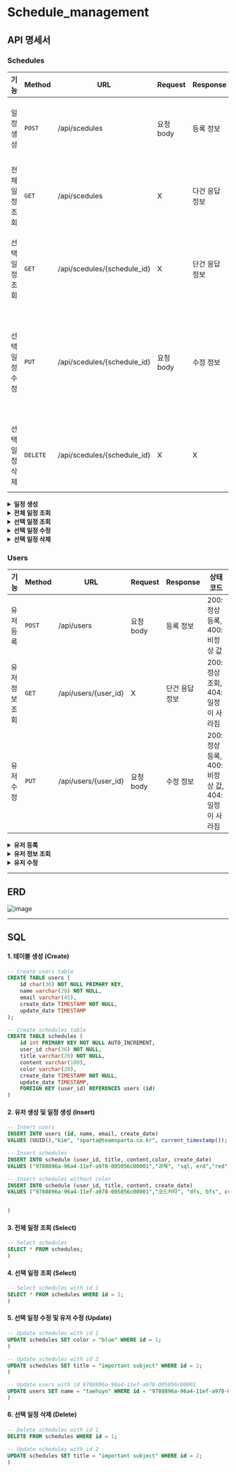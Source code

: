 # Schedule_management

## API 명세서
### Schedules
|기능|Method|URL|Request|Response|상태코드|
|----|---|---|---|---|---|
|일정 생성|`POST`|/api/scedules|요청 body|등록 정보|200: 정상 등록, 400: 비정상 값|
|전체 일정 조회|`GET`|/api/scedules| X |다건 응답 정보|200: 정상 조회, 500: 서버 비정상|
|선택 일정 조회|`GET`|/api/scedules/{schedule_id}| X |단건 응답 정보|200: 정상 조회, 404: 일정이 사라짐|
|선택 일정 수정|`PUT`|/api/scedules/{schedule_id}|요청 body|수정 정보|200: 정상등록, 400: 비정상 값, 404: 일정이 사라짐|
|선택 일정 삭제|`DELETE`|/api/scedules/{schedule_id}| X | X |204: 정상 등록, 404: 일정이 사라짐|

<details>
  <summary><b>일정 생성</b></summary>
    
- 기본정보
  
    <table>
      <tr>
        <td ><b>메소드</b></td>
        <td ><b>요청 URL</b></td>
      </tr>
      <tr>
        <td>POST</td></td>
        <td >/api/schedules</td>
      </tr>
    </table>


- 예제

    - 요청: POST /api/schedules
   
      ```json
      {
          "user_uid":"9788896a-96a4-11ef-a978-005056c00001",
          "title" : "과제",
          "content" : "꼭 해야함",
          "color" : "일정 색상"
      }
      ```

    - 응답
      
       HTTP/1.1 200 OK
      
       ```json
      {
          "schedul_id":"1"
      }
      ```

- 본문
  
  - 요청
    
    <table>
        <tr>
          <td><b>이름</b></td>
          <td><b>타입</b></td>
          <td><b>설명</b></td>
          <td><b>필수</b></td>
        </tr>
        <tr>
          <td>user_uid</td>
          <td>String</td>
          <td>유저 UUID</td>
          <td> O </td>
        </tr>
        <tr>
          <td>title</td>
          <td>String</td>
          <td>일정 제목</td>
          <td> O </td>
        </tr>
        <tr>
          <td>content</td>
          <td>String</td>
          <td>일정 내용</td>
          <td> X </td>
        </tr>
        <tr>
          <td>color</td>
          <td>String</td>
          <td>일정에 나타낼 색깔</td>
          <td> X </td>
        </tr>
      </table>

  - 응답
    
    <table>
        <tr>
          <td><b>이름</b></td>
          <td><b>타입</b></td>
          <td><b>설명</b></td>
          <td><b>필수</b></td>
        </tr>
        <tr>
          <td>schedul_id</td>
          <td>String</td>
          <td>스케쥴의 ID</td>
          <td> O </td>
        </tr>
    </table>
  
    
</details>

<details>
  <summary><b>전체 일정 조회 </b></summary>

- 기본정보
  
    <table>
      <tr>
        <td ><b>메소드</b></td>
        <td ><b>요청 URL</b></td>
      </tr>
      <tr>
        <td>GET</td></td>
        <td >/api/scedules</td>
      </tr>
    </table>


- 예제

  - 요청 : X

  - 응답
 
    HTTP/1.1 200 OK
    
    ```json
    "schedules" :[ {
        "schedule_id": "1",
        "user_uid": "9788896a-96a4-11ef-a978-005056c00001",
        "title" : "과제1",
        "content" : "꼭 해야함",
        "color" : "RED",
        "createdAt":"2024-10-30 18:51:53",
        "updatedAt":"2024-10-30 18:51:53"
    }, {
            "id": "2",
            "user_uid": "9788896a-96a4-11ef-a978-005056c00001",
            "title" : "과제2",
            "content" : "나중에 해야함",
            "color" : "BLUE",
            "createdAt":"2024-10-30 18:52:53"
            "updatedAt":"2024-10-30 18:52:53"
        },
    ]
    ```

- 본문
  
  - 요청 : X

  - 응답
  
    <table>
        <tr>
          <td><b>이름</b></td>
          <td><b>타입</b></td>
          <td><b>설명</b></td>
          <td><b>필수</b></td>
        </tr>
        <tr>
          <td>schedule_id</td>
          <td>String</td>
          <td> 일정의 ID </td>
          <td> O </td>
        </tr>
        <tr>
          <td>user_uid</td>
          <td>String</td>
          <td> 유저 UID </td>
          <td> O </td>
        </tr>
        <tr>
          <td>title</td>
          <td>String</td>
          <td>일정 제목</td>
          <td> O </td>
        </tr>
        <tr>
          <td>content</td>
          <td>String</td>
          <td>일정 내용</td>
          <td> X </td>
        </tr>
        <tr>
          <td>color</td>
          <td>String</td>
          <td>일정에 나타낼 색깔</td>
          <td> X </td>
        </tr>
        <tr>
          <td>createdAt</td>
          <td>String</td>
          <td>일정의 생성 날짜 TIMESTAMP</td>
          <td> O </td>
        </tr>
        <tr>
          <td>updatedAt</td>
          <td>String</td>
          <td>일정의 수정 날짜 TIMESTAMP</td>
          <td> X </td>
        </tr>
      </table>

    
</details>

<details>
  <summary><b>선택 일정 조회 </b></summary>

- 기본정보
  
    <table>
      <tr>
        <td ><b>메소드</b></td>
        <td ><b>요청 URL</b></td>
      </tr>
      <tr>
        <td>GET</td></td>
        <td >/api/scedules/{schedule_id}</td>
      </tr>
    </table>


- 예제

  - 요청: GET /api/schedules/{schedule_id}

  - 응답
 
    HTTP/1.1 200 OK

    ```json
     {
        "schedule_id": "1",
        "user_uid": "9788896a-96a4-11ef-a978-005056c00001",
        "title" : "과제1",
        "content" : "꼭 해야함",
        "color" : "RED",
        "createdAt":"2024-10-30 18:51:53",
        "updatedAt":"2024-10-30 18:51:53"
    }
    ```
- 본문
  
  - 요청 
      
      <table>
        <tr>
          <td><b>이름</b></td>
          <td><b>타입</b></td>
          <td><b>설명</b></td>
          <td> 필수 </td>
        </tr>
        <tr>
          <td>schedule_id</td>
          <td>String</td>
          <td> 일정 id </td>
          <td> O </td>
        </tr>
      </table>

  - 응답
    
    <table>
        <tr>
          <td><b>이름</b></td>
          <td><b>타입</b></td>
          <td><b>설명</b></td>
          <td> O </td>
        </tr>
        <tr>
          <td>schedule_id</td>
          <td>String</td>
          <td> 일정 id </td>
          <td> O </td>
        </tr>
        <tr>
          <td>user_uid</td>
          <td>String</td>
          <td> 유저의 id </td>
          <td> O </td>
        </tr>
        <tr>
          <td>title</td>
          <td>String</td>
          <td>일정 제목</td>
          <td> O </td>
        </tr>
        <tr>
          <td>content</td>
          <td>String</td>
          <td>일정 내용</td>
          <td> X </td>
        </tr>
        <tr>
          <td>color</td>
          <td>String</td>
          <td>일정에 나타낼 색깔깔</td>
          <td> X </td>
        </tr>
        <tr>
          <td>createdAt</td>
          <td>String</td>
          <td>일정의 생성 날짜 timestamp</td>
          <td> O </td>
        </tr>
        <tr>
          <td>updatedAt</td>
          <td>String</td>
          <td>일정의 수정 날짜 timestamp</td>
          <td> X </td>
        </tr>
      </table>

    
</details>

<details>
  <summary><b>선택 일정 수정 </b></summary>

- 기본정보
  
    <table>
      <tr>
        <td ><b>메소드</b></td>
        <td ><b>요청 URL</b></td>
      </tr>
      <tr>
        <td>GET</td></td>
        <td >/api/scedules/{schedule_id}</td>
      </tr>
    </table>


- 예제

  - 요청: PUT /api/schedules/{schedule_id}
  
    ```json
       {
          "schedule_id": "1",
          "user_uid": "9788896a-96a4-11ef-a978-005056c00001",
          "title" : "과제1",
          "content" : "꼭 해야함",
          "color" : "Red"
      }
    ```
  - 응답

    HTTP/1.1 200 OK

    ```json
     {
        "schedul_id":"1"
      }
    ```

- 본문

  - 요청 
    
    <table>
        <tr>
          <td><b>이름</b></td>
          <td><b>타입</b></td>
          <td><b>설명</b></td>
          <td> O </td>
        </tr>
        <tr>
          <td>schedule_id</td>
          <td>String</td>
          <td> 일정 id </td>
          <td> O </td>
        </tr>
        <tr>
          <td>user_uid</td>
          <td>String</td>
          <td> 유저의 uid </td>
          <td> O </td>
        </tr>
        <tr>
          <td>title</td>
          <td>String</td>
          <td>일정 제목</td>
          <td> O </td>
        </tr>
        <tr>
          <td>content</td>
          <td>String</td>
          <td>일정 내용</td>
          <td> X </td>
        </tr>
        <tr>
          <td>color</td>
          <td>String</td>
          <td>일정에 나타낼 색깔</td>
          <td> X </td>
        </tr>
      </table>
  
  - 응답
    
    <table>
        <tr>
          <td><b>이름</b></td>
          <td><b>타입</b></td>
          <td><b>설명</b></td>
          <td><b>필수</b></td>
        </tr>
        <tr>
          <td>schedul_id</td>
          <td>String</td>
          <td>스케쥴의 ID</td>
          <td> O </td>
        </tr>
    </table>

</details>

<details>
  <summary><b>선택 일정 삭제 </b></summary>

- 기본정보
  
    <table>
      <tr>
        <td ><b>메소드</b></td>
        <td ><b>요청 URL</b></td>
      </tr>
      <tr>
        <td>GET</td></td>
        <td >/api/scedules/{schedule_id}</td>
      </tr>
    </table>

- 예제

  - 요청: DELETE /api/schedules/{schedule_id}
 
  - 응답
 
    HTTP/1.1 200 OK

    ```json
     {
        "schedul_id":"1"
      }
    ```
- 본문
    
  - 요청
      
      <table>
        <tr>
          <td><b>이름</b></td>
          <td><b>타입</b></td>
          <td><b>설명</b></td>
          <td><b>필수</b></td>
        </tr>
        <tr>
          <td>schedule_id</td>
          <td>String</td>
          <td> 일정 id </td>
          <td> O </td>
        </tr>
      </table>
  
  - 응답
 
     <table>
        <tr>
          <td><b>이름</b></td>
          <td><b>타입</b></td>
          <td><b>설명</b></td>
          <td><b>필수</b></td>
        </tr>
        <tr>
          <td>schedule_id</td>
          <td>String</td>
          <td> 일정 id </td>
          <td> O </td>
        </tr>
      </table>

    
</details>

### Users
|기능|Method|URL|Request|Response|상태코드|
|---|---|---|---|---|---|
|유저 등록|`POST`|/api/users|요청 body|등록 정보|200: 정상 등록, 400: 비정상 값|
|유저 정보 조회|`GET`|/api/users/{user_id}| X |단건 응답 정보|200: 정상 조회, 404: 일정이 사라짐|
|유저 수정|`PUT`|/api/users/{user_id}|요청 body|수정 정보|200: 정상등록, 400: 비정상 값, 404: 일정이 사라짐|

<details>
  <summary><b>유저 등록</b></summary>
    
- 기본정보
  
    <table>
      <tr>
        <td ><b>메소드</b></td>
        <td ><b>요청 URL</b></td>
      </tr>
      <tr>
        <td>POST</td></td>
        <td >/api/users</td>
      </tr>
    </table>


- 예제

  - 요청
    
    ```json
     {
        "uid": "9788896a-96a4-11ef-a978-005056c00001",
        "user_id": "tyh343",
        "password": "tghf",
        "name": "kim",
        "email" : "kimsparta@sparta.co.kr"
    }
    ```

  - 응답
    
    HTTP/1.1 200 OK
    
    ```json
     {
        "uid": "9788896a-96a4-11ef-a978-005056c00001",
      }
    ```

- 본문
  
  - 요청
  
    <table>
        <tr>
          <td><b>이름</b></td>
          <td><b>타입</b></td>
          <td><b>설명</b></td>
          <td><b>필수</b></td>
        </tr>
        <tr>
          <td>uid</td>
          <td>String</td>
          <td> 유저 UUID</td>
          <td> O </td>
        </tr>
        <tr>
          <td>user_id</td>
          <td>String</td>
          <td>유저의 ID</td>
          <td> O </td>
        </tr>
        <tr>
          <td>password</td>
          <td>String</td>
          <td>유저의 패스워드</td>
          <td> O </td>
        </tr>
        <tr>
          <td>name</td>
          <td>String</td>
          <td>유저의 이름</td>
          <td> O </td>
        </tr>
        <tr>
          <td>email</td>
          <td>String</td>
          <td>유저의 EMAIL</td>
          <td> X </td>
        </tr>
      </table>

  - 응답
  
    <table>
        <tr>
          <td><b>이름</b></td>
          <td><b>타입</b></td>
          <td><b>설명</b></td>
          <td><b>필수</b></td>
        </tr>
        <tr>
          <td>uid</td>
          <td>String</td>
          <td> 유저 UUID</td>
          <td> O </td>
        </tr>
      </table>

    
</details>

<details>
  <summary><b>유저 정보 조회</b></summary>
    
- 기본정보
  
    <table>
      <tr>
        <td ><b>메소드</b></td>
        <td ><b>요청 URL</b></td>
      </tr>
      <tr>
        <td>GET</td></td>
        <td >/api/users/{user_Id}</td>
      </tr>
    </table>


- 예제

  - 요청 : GET /api/schedules/{user_id}

  - 응답
    
    HTTP/1.1 200 OK
    
    ```json
     {
        "user_id": "tyh343",
        "name": "kim",
        "email" : "kimsparta@sparta.co.kr"
    }
    ```

- 본문

  - 요청
    
    <table>
        <tr>
          <td><b>이름</b></td>
          <td><b>타입</b></td>
          <td><b>설명</b></td>
          <td><b>필수</b></td>
        </tr>
        <tr>
          <td>user_id</td>
          <td>String</td>
          <td> 유저 id </td>
          <td> O </td>
        </tr>
      </table>

  - 응답
    
    <table>
        <tr>
          <td><b>이름</b></td>
          <td><b>타입</b></td>
          <td><b>설명</b></td>
          <td><b>필수</b></td>
        </tr>
        <tr>
          <td>id</td>
          <td>String</td>
          <td>유저의 ID</td>
          <td> O </td>
        </tr>
        <tr>
          <td>name</td>
          <td>String</td>
          <td>유저의 이름</td>
          <td> O </td>
        </tr>
        <tr>
          <td>email</td>
          <td>String</td>
          <td>유저의 EMAIL</td>
          <td> X </td>
        </tr>
      </table>

    
</details>

<details>
  <summary><b>유저 수정</b></summary>
    
- 기본정보
  
    <table>
      <tr>
        <td ><b>메소드</b></td>
        <td ><b>요청 URL</b></td>
      </tr>
      <tr>
        <td>PUT</td></td>
        <td >/api/users/{user_id}</td>
      </tr>
    </table>


- 예제

  - 요청
    
    ```json
     {
        "name": "kim",
        "email" : "kimsparta@sparta.co.kr"
    }
    ```

  - 응답
 
    HTTP/1.1 200 OK
 
    ```json
     {
        "uid": "9788896a-96a4-11ef-a978-005056c00001",
    }
    ```

- 본문

  - 요청 : PUT /api/schedules/{user_id}
  
      <table>
        <tr>
          <td><b>이름</b></td>
          <td><b>타입</b></td>
          <td><b>설명</b></td>
          <td><b>필수</b></td>
        </tr>
        <tr>
          <td>name</td>
          <td>String</td>
          <td>유저의 이름</td>
          <td> x </td>
        </tr>
        <tr>
          <td>email</td>
          <td>String</td>
          <td>유저의 EMAIL</td>
          <td> x </td>
        </tr>
      </table>

  - 응답
  
      <table>
        <tr>
          <td><b>이름</b></td>
          <td><b>타입</b></td>
          <td><b>설명</b></td>
          <td><b>필수</b></td>
        </tr>
        <tr>
          <td>uid</td>
          <td>String</td>
          <td>유저의 UUID</td>
          <td> O </td>
        </tr>
      </table>

    
</details>


---

## ERD

![image](https://github.com/user-attachments/assets/8cdeaef2-1212-4b9d-926e-b97402cec4d8)



---

## SQL

#### 1. 테이블 생성 (Create)

```sql
-- Create users table
CREATE TABLE users (
    id char(36) NOT NULL PRIMARY KEY,
    name varchar(20) NOT NULL,
    email varchar(45),
    create_date TIMESTAMP NOT NULL,
    update_date TIMESTAMP
);

-- Create schedules table
CREATE TABLE schedules (
    id int PRIMARY KEY NOT NULL AUTO_INCREMENT,
    user_id char(36) NOT NULL,
    title varchar(20) NOT NULL,
    content varchar(100),
    color varchar(20),
    create_date TIMESTAMP NOT NULL,
    update_date TIMESTAMP,
    FOREIGN KEY (user_id) REFERENCES users (id)
)

```

#### 2. 유저 생성 및 일정 생성 (Insert)

```sql
-- Insert users
INSERT INTO users (id, name, email, create_date)
VALUES (UUID(),"kim", "sparta@teamsparta.co.kr", current_timestamp());

-- Insert schedules
INSERT INTO schedule (user_id, title, content,color, create_date)
VALUES ("9788896a-96a4-11ef-a978-005056c00001","과제", "sql, erd","red", current_timestamp());

-- Insert schedules without color
INSERT INTO schedule (user_id, title, content, create_date)
VALUES ("9788896a-96a4-11ef-a978-005056c00001","코드카타", "dfs, bfs", current_timestamp());


)

```

#### 3. 전체 일정 조회 (Select)

```sql
-- Select schedules
SELECT * FROM schedules;
)

```

#### 4. 선택 일정 조회 (Select)

```sql
-- Select schedules with id 1
SELECT * FROM schedules WHERE id = 1;
)

```

#### 5. 선택 일정 수정 및 유저 수정 (Update)

```sql
-- Update schedules with id 1
UPDATE schedules SET color = "blue" WHERE id = 1;
)

-- Update schedules with id 2
UPDATE schedules SET title = "important subject" WHERE id = 2;
)

-- Update users with id 9788896a-96a4-11ef-a978-005056c00001
UPDATE users SET name = "taehuyn" WHERE id = "9788896a-96a4-11ef-a978-005056c00001";
)

```

#### 6. 선택 일정 삭제  (Delete)

```sql
-- Delete schedules with id 1
DELETE FROM schedules WHERE id = 1;

-- Update schedules with id 2
UPDATE schedules SET title = "important subject" WHERE id = 2;
)
```


